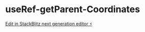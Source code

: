 # useRef-getParent-Coordinates

[Edit in StackBlitz next generation editor ⚡️](https://stackblitz.com/~/github.com/intizarahmad/useRef-getParent-Coordinates)